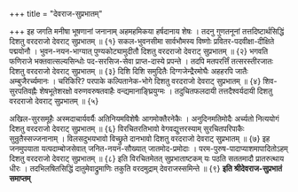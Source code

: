 +++
title = "देवराज-सुप्रभातम्"

+++
इह जगति मनीषा भूषणानां जनानाम् 
अहमहमिकया हर्षदानाय शेषः । 
तदनु गुणतनूनां तत्तदिष्टार्थसिद्धिं 
दिशतु वरदराजो देवराट् सुप्रभातम् ॥ {१} 
सकल-भुवनसीमा सार्वभौमस्य विष्णोः 
प्रवितर-पदवीक्षा-दीक्षिते पद्मयोनौ । 
भुवन-नयन-भाग्यात् पुण्यकोट्यामुदीतौ 
दिशतु वरदराजो देवराट् सुप्रभातम् ॥ {२} 
भगवति फणिराजे भक्तवात्सल्यसिन्धोः 
पद-सरसिज-सेवा प्राप्त-दास्ये प्रपन्ते । 
तदपि मतपरर्त्तिं तत्सरस्तीरजातः 
दिशतु वरदराजो देवराट् सुप्रभातम् ॥ {३} 
दिशि दिशि समुदितैः दिग्गजेन्द्रैरमोघैः 
अहहरपि जातैः अम्बुजैरर्च्यमानः । 
चरिकिरि? परपाके कल्पितानेक-भोगे 
दिशतु वरदराजो देवराट् सुप्रभातम् ॥ {४} 
शिव-सुरपतिवह्नैः शेषभूतेशरक्षो 
वरुणवरुषतवाहैः वन्द्यमानाङ्घ्रियुग्मः । 
तदुचितफलदायी तत्तदैश्वर्यदायी 
दिशतु वरदराजो देवराट् सुप्रभातम् ॥ {५}



अखिल-सुरसमूहैः अस्मदाचार्यवर्यैः 
अतिनियमविशेषैः आगमोक्तैरनेकैः । 
अनुदिनमतिमोदैः अर्च्यतो नित्ययोगं 
दिशतु वरदराजो देवराट् सुप्रभातम् ॥ {६} 
विरचितरतिभावो वेगवद्युत्तरस्याम् 
सुरचितपरिपाकैः सुन्रुतैस्सज्जनानाम् । 
विलसदुभयभावो विच्छ्रुते दानभावो 
दिशतु वरदराजो देवराट् सुप्रभातम् ॥ {७} 
इह जनमुपयाता यत्पदाम्बोजसेवात् 
जनित-नयन-सौख्यात् जातमोद-प्रमोदाः । 
परम-पुरुष-पादाप्याशमापादितोऽहम् 
दिशतु वरदराजो देवराट् सुप्रभातम् ॥ {८} 
इति विरचितमेतत् सुप्रभाताष्टकम् यः 
पठति सततमादौ प्रातरुत्थाय धीरः । 
तदभिलषितसिद्धिं दातुमेवाद्रुमाणिः 
तकुति वरदमुद्राम् देवराजस्समिन्ते ॥ {९} 
**इति श्रीदेवराज-सुप्रभातं समाप्तम्**
